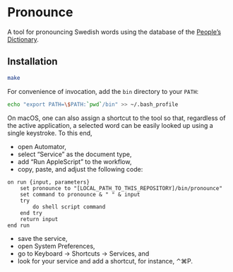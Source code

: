 # Pronounce

A tool for pronouncing Swedish words using the database of the [People’s
Dictionary][folkets].

## Installation

```bash
make
```

For convenience of invocation, add the `bin` directory to your `PATH`:

```bash
echo "export PATH=\$PATH:`pwd`/bin" >> ~/.bash_profile
```

On macOS, one can also assign a shortcut to the tool so that, regardless of the
active application, a selected word can be easily looked up using a single
keystroke. To this end,

* open Automator,
* select “Service” as the document type,
* add “Run AppleScript” to the workflow,
* copy, paste, and adjust the following code:

```applescript
on run {input, parameters}
	set pronounce to "[LOCAL_PATH_TO_THIS_REPOSITORY]/bin/pronounce"
	set command to pronounce & " " & input
	try
		do shell script command
	end try
	return input
end run
```

* save the service,
* open System Preferences,
* go to Keyboard → Shortcuts → Services, and
* look for your service and add a shortcut, for instance, ⌃⌘P.

[folkets]: http://folkets-lexikon.csc.kth.se/folkets/folkets.html
